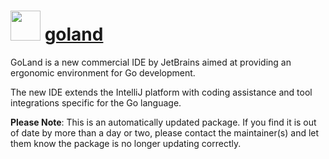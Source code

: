 ﻿# <img src="https://cdn.rawgit.com/mkevenaar/chocolatey-packages/master/icons/golang.png" width="48" height="48"/> [goland](https://chocolatey.org/packages/goland)

GoLand is a new commercial IDE by JetBrains aimed at providing an ergonomic environment for Go development.

The new IDE extends the IntelliJ platform with coding assistance and tool integrations specific for the Go language.

**Please Note**: This is an automatically updated package. If you find it is
out of date by more than a day or two, please contact the maintainer(s) and
let them know the package is no longer updating correctly.
